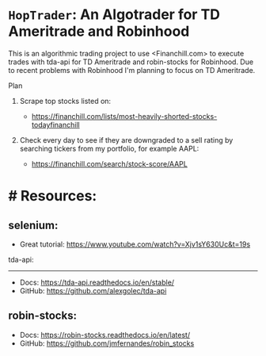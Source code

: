# `HopTrader`: An Algotrader for TD Ameritrade and Robinhood

This is an algorithmic trading project to use <Financhill.com> to execute trades with tda-api for TD Ameritrade and robin-stocks for Robinhood. Due to recent problems with Robinhood I'm planning to focus on TD Ameritrade.

Plan
1. Scrape top stocks listed on:

    - https://financhill.com/lists/most-heavily-shorted-stocks-todayfinanchill

2. Check every day to see if they are downgraded to a sell rating by searching tickers from my portfolio, for example AAPL:
    - https://financhill.com/search/stock-score/AAPL

# # Resources:

## selenium:

- Great tutorial: <https://www.youtube.com/watch?v=Xjv1sY630Uc&t=19s>

tda-api:

---

- Docs: <https://tda-api.readthedocs.io/en/stable/>
- GitHub: <https://github.com/alexgolec/tda-api>

## robin-stocks:

- Docs: <https://robin-stocks.readthedocs.io/en/latest/>
- GitHub: <https://github.com/jmfernandes/robin_stocks>
